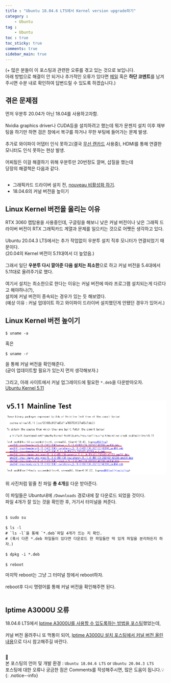 ```yaml
---
title : "Ubuntu 18.04.6 LTS에서 Kernel version upgrade하기"
category :
    - Ubuntu
tag :
    - Ubuntu
toc : true
toc_sticky: true
comments: true
sidebar_main: true
---
```


(+ 많은 분들이 이 포스팅과 관련한 오류를 겪고 있는 것으로 보입니다.<br>
아래 방법으로 해결이 안 되거나 추가적인 오류가 있다면 [메일](https://lee-jaewon.github.io/Aboutme/email) 혹은 **하단 코멘트**를 남겨주시면 수분 내로 확인하여 답변드릴 수 있도록 하겠습니다.)<br>

## 겪은 문제점
먼저 우분투 20.04가 아닌 18.04를 사용하고자함.<br><br>
Nvidia graphics driver나 CUDA등을 설치하려고 했는데 뭐가 문젠지 설치 이후 재부팅을 하기만 하면
검은 창에서 복구를 하거나 무한 부팅에 들어가는 문제 발생.<br><br>
추가로 와이파이 어댑터 인식 못하고(결국 [무선 랜카드](https://lee-jaewon.github.io/ubuntu/Ubuntu_set/) 사용중), HDMI를 통해 연결한 모니터도 인식 못하는 현상 발생.<br><br>
어찌됬든 이걸 해결하기 위해 우분투만 20번정도 깔며, 삽질을 했는데<br>
당장의 해결책은 다음과 같다.<br><br>
- 그래픽카드 드라이버 설치 전, [nouveau 비활성화 하기](https://lee-jaewon.github.io/ubuntu/CUDA/#nouveau-%EB%B9%84%ED%99%9C%EC%84%B1%ED%99%94).
- 18.04.6의 커널 버전을 높이기

## Linux Kernel 버전을 올리는 이유
RTX 3060 랩탑용을 사용중인데, 구글링을 해보니 낮은 커널 버전이나 낮은 그래픽 드라이버 버전이 RTX 그래픽카드 계열과 문제를 일으키는 것으로 어쨋든 생각하고 있다.<br><br>
Ubuntu 20.04.3 LTS에서는 추가 작업없이 우분투 설치 직후 모니터가 연결되었기 때문이다.<br>
(20.04의 Kernel 버전이 5.11대여서 더 높았음.)<br><br>
그래서 일단 **우분투 다시 깔아준 다음 설치는 최소한**으로 하고 커널 버전을 5.4대에서 5.11대로 올려주기로 했다.<br><br>
여기서 설치는 최소한으로 한다는 이유는 커널 버전에 따라 프로그램 설치되는게 다르다고 해야하나(?),<br> 설치에 커널 버전이 종속되는 경우가 있는 듯 해보였다.<br>(예상 이유 : 커널 업데이트 하고 와이파이 드라이버 설치했던게 안됐던 경우가 있어서.)

## Linux Kernel 버전 높이기
```
$ uname -a
```
혹은
```
$ uname -r
```
을 통해 커널 버전을 확인해준다.<br>
(굳이 업데이트할 필요가 있는지 먼저 생각해보자.)<br><br>
그리고, 아래 사이트에서 커널 업그레이드에 필요한 `*.deb`을 다운받아오자.<br>
[Ubuntu Kernel 5.11](https://kernel.ubuntu.com/~kernel-ppa/mainline/v5.11/)<br><br>
<p align="center"><img src="/MyPDF/kernel.png" width = "800" ></p>

위 사진처럼 밑줄 친 파일 **총 4개**를 다운 받아준다.<br><br>
이 파일들은 Ubuntu내에 `/Downloads` 경로내에 잘 다운로드 되었을 것이다.<br>
파일 4개가 잘 있는 것을 확인한 후, 거기서 터미널을 켜준다.<br><br>
```
$ sudo su

$ ls -l
# `ls -l`을 통해 `*.deb`파일 4개가 뜨는 지 확인.
# (혹시 다른 *.deb 파일들이 있다면 다운로드 한 파일들만 딱 있게 파일을 분리하든지 하자.)

$ dpkg -i *.deb

$ reboot
```
마지막 reboot는 그냥 그 터미널 창에서 reboot하자.<br><br>
reboot후 다시 명령어를 통해 커널 버전을 확인해주면 된다.<br><br>

## Iptime A3000U 오류
18.04.6 LTS에서 [Iptime A3000U를 사용할 수 있도록하는 방법을 포스팅](https://lee-jaewon.github.io/ubuntu/Ubuntu_set/)했었는데,<br><br>
커널 버전 올려주니 또 먹통이 되어, [Iptime A3000U 설치 포스팅에서 커널 버전 올린 내용](https://lee-jaewon.github.io/ubuntu/Ubuntu_set/#iptime-a3000u-kernel-version-511)으로 다시 참고해주길 바란다.<br><br>

📣<br>
본 포스팅의 언어 및 개발 환경 : `Ubuntu 18.04.6 LTS` or `Ubuntu 20.04.3 LTS`<br>
포스팅에 대한 오류나 궁금한 점은 Comments를 작성해주시면, 많은 도움이 됩니다.💡
{: .notice--info}